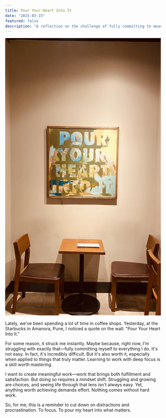 ```yaml
---
title: Pour Your Heart Into It
date: "2025-03-15"
featured: false
description: "A reflection on the challenge of fully committing to meaningful work after seeing an inspirational quote at Starbucks. Explores the struggle and value of deep focus while acknowledging that anything worthwhile requires dedicated effort."
---
```


![pour your heart into it](../../assets/pour-your-heart.jpg)

Lately, we've been spending a lot of time in coffee shops. Yesterday, at the Starbucks in Amanora, Pune, I noticed a quote on the wall: "Pour Your Heart Into It."

For some reason, it struck me instantly. Maybe because, right now, I'm struggling with exactly that—fully committing myself to everything I do. It's not easy. In fact, it's incredibly difficult. But it's also worth it, especially when applied to things that truly matter. Learning to work with deep focus is a skill worth mastering.

I want to create meaningful work—work that brings both fulfillment and satisfaction. But doing so requires a mindset shift. Struggling and growing are choices, and seeing life through that lens isn't always easy. Yet, anything worth achieving demands effort. Nothing comes without hard work.

So, for me, this is a reminder to cut down on distractions and procrastination. To focus. To pour my heart into what matters.

